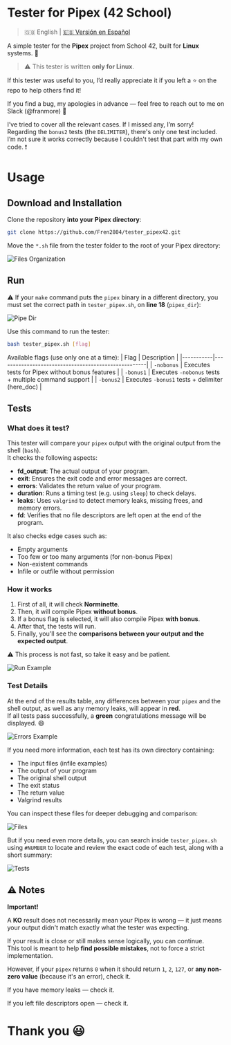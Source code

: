 # Tester for Pipex (42 School)

> 🇬🇧 English | [🇪🇸 Versión en Español](README.es.md)

A simple tester for the **Pipex** project from School 42, built for **Linux** systems. 🐧

> ⚠️ This tester is written **only for Linux**.

If this tester was useful to you, I’d really appreciate it if you left a ⭐ on the repo to help others find it!

If you find a bug, my apologies in advance — feel free to reach out to me on Slack (@franmore) 📧

I’ve tried to cover all the relevant cases. If I missed any, I’m sorry!  
Regarding the `bonus2` tests (the `DELIMITER`), there's only one test included. I’m not sure it works correctly because I couldn't test that part with my own code. ❗

# Usage

## Download and Installation

Clone the repository **into your Pipex directory**:

```bash
git clone https://github.com/Fren2804/tester_pipex42.git

```
Move the `*.sh` file from the tester folder to the root of your Pipex directory:

![Files Organization](Files_Org.png)

## Run
⚠️ If your `make` command puts the `pipex` binary in a different directory, you must set the correct path in `tester_pipex.sh`, on **line 18** (`pipex_dir`):

![Pipe Dir](Pipex_Dir.png)

Use this command to run the tester:

```bash
bash tester_pipex.sh [flag]

```
Available flags (use only one at a time):
| Flag      | Description                                         |
|-----------|-----------------------------------------------------|
| `-nobonus` | Executes tests for Pipex without bonus features     |
| `-bonus1`  | Executes `-nobonus` tests + multiple command support |
| `-bonus2`  | Executes `-bonus1` tests + delimiter (here_doc)     |

## Tests

### What does it test?

This tester will compare your `pipex` output with the original output from the shell (`bash`).  
It checks the following aspects:

- **fd_output**: The actual output of your program.
- **exit**: Ensures the exit code and error messages are correct.
- **errors**: Validates the return value of your program.
- **duration**: Runs a timing test (e.g. using `sleep`) to check delays.
- **leaks**: Uses `valgrind` to detect memory leaks, missing frees, and memory errors.
- **fd**: Verifies that no file descriptors are left open at the end of the program.

It also checks edge cases such as:

- Empty arguments
- Too few or too many arguments (for non-bonus Pipex)
- Non-existent commands
- Infile or outfile without permission

### How it works

1. First of all, it will check **Norminette**.
2. Then, it will compile Pipex **without bonus**.
3. If a bonus flag is selected, it will also compile Pipex **with bonus**.
4. After that, the tests will run.
5. Finally, you'll see the **comparisons between your output and the expected output**.

⚠️ This process is not fast, so take it easy and be patient.

![Run Example](Run_1.jpg)

### Test Details

At the end of the results table, any differences between your `pipex` and the shell output, as well as any memory leaks, will appear in **red**.  
If all tests pass successfully, a **green** congratulations message will be displayed. 😄

![Errors Example](Errors.jpg)

If you need more information, each test has its own directory containing:

- The input files (infile examples)
- The output of your program
- The original shell output
- The exit status
- The return value
- Valgrind results

You can inspect these files for deeper debugging and comparison:

![Files](Files.png)

But if you need even more details, you can search inside `tester_pipex.sh` using `#NUMBER` to locate and review the exact code of each test, along with a short summary:

![Tests](Tests.png)

## ⚠️ Notes

**Important!**

A **KO** result does not necessarily mean your Pipex is wrong — it just means your output didn't match exactly what the tester was expecting.

If your result is close or still makes sense logically, you can continue.  
This tool is meant to help **find possible mistakes**, not to force a strict implementation.

However, if your `pipex` returns `0` when it should return `1`, `2`, `127`, or **any non-zero value** (because it's an error), check it.

If you have memory leaks — check it.

If you left file descriptors open — check it.

# Thank you 😃










 
 
